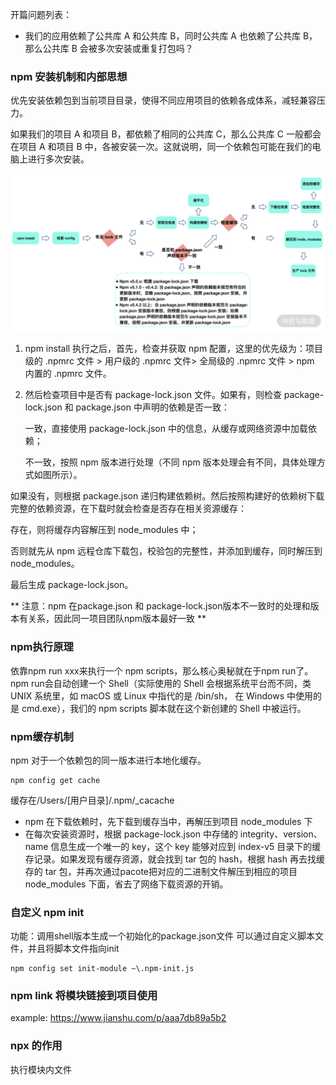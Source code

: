 开篇问题列表：
* 我们的应用依赖了公共库 A 和公共库 B，同时公共库 A 也依赖了公共库 B，那么公共库 B 会被多次安装或重复打包吗？

### npm 安装机制和内部思想

优先安装依赖包到当前项目目录，使得不同应用项目的依赖各成体系，减轻兼容压力。

如果我们的项目 A 和项目 B，都依赖了相同的公共库 C，那么公共库 C 一般都会在项目 A 和项目 B 中，各被安装一次。这就说明，同一个依赖包可能在我们的电脑上进行多次安装。

![image](https://github.com/zhangcaiqian/algorithm-practice/blob/master/Assets/npm%E5%AE%89%E8%A3%85%E4%BE%9D%E8%B5%96.png)

1. npm install 执行之后，首先，检查并获取 npm 配置，这里的优先级为：项目级的 .npmrc 文件 > 用户级的 .npmrc 文件> 全局级的 .npmrc 文件 > npm 内置的 .npmrc 文件。
2. 然后检查项目中是否有 package-lock.json 文件。如果有，则检查 package-lock.json 和 package.json 中声明的依赖是否一致：

    一致，直接使用 package-lock.json 中的信息，从缓存或网络资源中加载依赖；

    不一致，按照 npm 版本进行处理（不同 npm 版本处理会有不同，具体处理方式如图所示）。

如果没有，则根据 package.json 递归构建依赖树。然后按照构建好的依赖树下载完整的依赖资源，在下载时就会检查是否存在相关资源缓存：

存在，则将缓存内容解压到 node_modules 中；

否则就先从 npm 远程仓库下载包，校验包的完整性，并添加到缓存，同时解压到 node_modules。

最后生成 package-lock.json。


** 注意：npm 在package.json 和 package-lock.json版本不一致时的处理和版本有关系，因此同一项目团队npm版本最好一致 ** 

### npm执行原理
依靠npm run xxx来执行一个 npm scripts，那么核心奥秘就在于npm run了。npm run会自动创建一个 Shell（实际使用的 Shell 会根据系统平台而不同，类 UNIX 系统里，如 macOS 或 Linux 中指代的是 /bin/sh， 在 Windows 中使用的是 cmd.exe），我们的 npm scripts 脚本就在这个新创建的 Shell 中被运行。

### npm缓存机制
npm 对于一个依赖包的同一版本进行本地化缓存。
```
npm config get cache
```
缓存在/Users/[用户目录]/.npm/_cacache

* npm 在下载依赖时，先下载到缓存当中，再解压到项目 node_modules 下
* 在每次安装资源时，根据 package-lock.json 中存储的 integrity、version、name 信息生成一个唯一的 key，这个 key 能够对应到 index-v5 目录下的缓存记录。如果发现有缓存资源，就会找到 tar 包的 hash，根据 hash 再去找缓存的 tar 包，并再次通过pacote把对应的二进制文件解压到相应的项目 node_modules 下面，省去了网络下载资源的开销。

### 自定义 npm init
功能：调用shell版本生成一个初始化的package.json文件
可以通过自定义脚本文件，并且将脚本文件指向init
```
npm config set init-module ~\.npm-init.js
```
### npm link 将模块链接到项目使用
example: https://www.jianshu.com/p/aaa7db89a5b2
### npx 的作用
执行模块内文件
